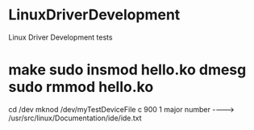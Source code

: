 # LinuxDriverDevelopment
Linux Driver Development tests

make
sudo insmod hello.ko
dmesg
sudo rmmod hello.ko
=========================
cd /dev
mknod /dev/myTestDeviceFile c 900 1
major number ----> /usr/src/linux/Documentation/ide/ide.txt
